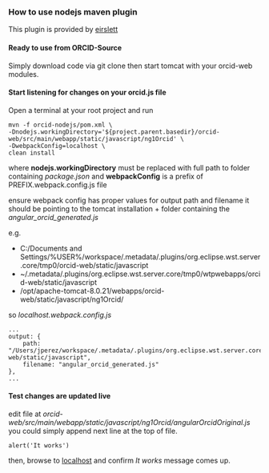 ### How to use nodejs maven plugin

This plugin is provided by [eirslett](https://github.com/eirslett/frontend-maven-plugin)

#### Ready to use from ORCID-Source

Simply download code via git clone then start tomcat with your orcid-web modules.

#### Start listening for changes on your orcid.js file

Open a terminal at your root project and run

    mvn -f orcid-nodejs/pom.xml \
    -Dnodejs.workingDirectory='${project.parent.basedir}/orcid-web/src/main/webapp/static/javascript/ng1Orcid' \
    -DwebpackConfig=localhost \
    clean install

where **nodejs.workingDirectory** must be replaced with full path to folder containing _package.json_ and **webpackConfig** is a prefix of PREFIX.webpack.config.js file

ensure webpack config has proper values for output path and filename it should be pointing to the tomcat installation + folder containing the _angular_orcid_generated.js_

e.g.

* C:/Documents and Settings/%USER%/workspace/.metadata/.plugins/org.eclipse.wst.server.core/tmp0/orcid-web/static/javascript
* ~/.metadata/.plugins/org.eclipse.wst.server.core/tmp0/wtpwebapps/orcid-web/static/javascript
* /opt/apache-tomcat-8.0.21/webapps/orcid-web/static/javascript/ng1Orcid/

so _localhost.webpack.config.js_

    ...
    output: {
        path: "/Users/jperez/workspace/.metadata/.plugins/org.eclipse.wst.server.core/tmp0/wtpwebapps/orcid-web/static/javascript",
        filename: "angular_orcid_generated.js"
    },
    ...

#### Test changes are updated live

edit file at _orcid-web/src/main/webapp/static/javascript/ng1Orcid/angularOrcidOriginal.js_
you could simply append next line at the top of file.

    alert('It works')
    
then, browse to [localhost](https://localhost:8443/orcid-web/) and confirm _It works_ message comes up.


